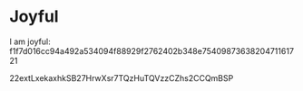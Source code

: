 # Joyful

I am joyful: f1f7d016cc94a492a534094f88929f2762402b348e7540987363820471161721


22extLxekaxhkSB27HrwXsr7TQzHuTQVzzCZhs2CCQmBSP